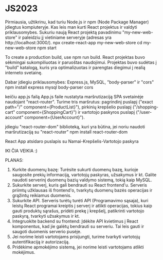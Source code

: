 # JS2023
Pirmiausia, užtikrinu, kad turiu Node.js ir npm (Node Package Manager) įdiegtus kompiuteryje. Kas leis man kurti React projektus ir valdyti priklausomybes.
Sukuriu naują React projektą pavadinimu "my-new-web-store" ir paleidziu jį vietiniame serveryje (adresas yra http://localhost:3000/).
npx create-react-app my-new-web-store
cd my-new-web-store
npm start

To create a production build, use npm run build.
React projektas buvo sėkmingai sukompiliuotas ir paruoštas naudojimui. Projektas buvo sudėtas į "build" katalogą, kuris yra optimalizuotas ir parengtas diegimui į realią interneto svetainę.

Dabar įdiegiu priklausomybes: Express.js, MySQL, "body-parser" ir "cors"
npm install express mysql body-parser cors

keičiu app.js failą
App.js faile nustatyta maršrutizaciją SPA svetainėje naudojant "react-router". Turime tris maršrutus: pagrindinį puslapį ("exact path="/" component={ProductList}"), pirkinių krepšelio puslapį ("/shopping-cart" component={ShoppingCart}") ir vartotojo paskyros puslapį ("/user-account" component={UserAccount}").

įdiegiu "react-router-dom" biblioteką, kuri yra būtina, jei noriu naudoti maršrutizaciją su "react-router"
npm install react-router-dom

React App atsidaro puslapis su Namai-Krepšelis-Vartotojo paskyra

IKI ČIA VEIKIA :)

PLANAS:
1. Kurkite duomenų bazę: Turėsite sukurti duomenų bazę, kurioje saugosite prekių informaciją, vartotojų paskyras, užsakymus ir kt. Galite naudoti serverinį duomenų bazių valdymo sistemą, tokią kaip MySQL.
2. Sukurkite serverį, kuris gali bendrauti su React frontend'u. Serveris priimtų užklausas iš frontend'o, tvarkytų duomenų bazės operacijas ir grąžintų reikiamus duomenis.
3. Sukurkite API. Serveris turėtų turėti API (Programavimo sąsaja), kuri leistų  React programai kreiptis į serverį ir atlikti operacijas, tokius kaip gauti produktų sąrašus, pridėti prekę į krepšelį, patikrinti vartotojo paskyrą, tvarkyti užsakymus ir kt.
4. Integruokite backend su frontend: Įdėkite API kvietimus į React komponentus, kad jie galėtų bendrauti su serveriu. Tai leis gauti ir saugoti duomenis serverio pusėje.
5. Jei norime leisti vartotojams prisijungti, turime tvarkyti vartotojų autentifikaciją ir autorizaciją.
6. Pridėkime apmokėjimo sistemą, jei norime leisti vartotojams atlikti mokėjimus.